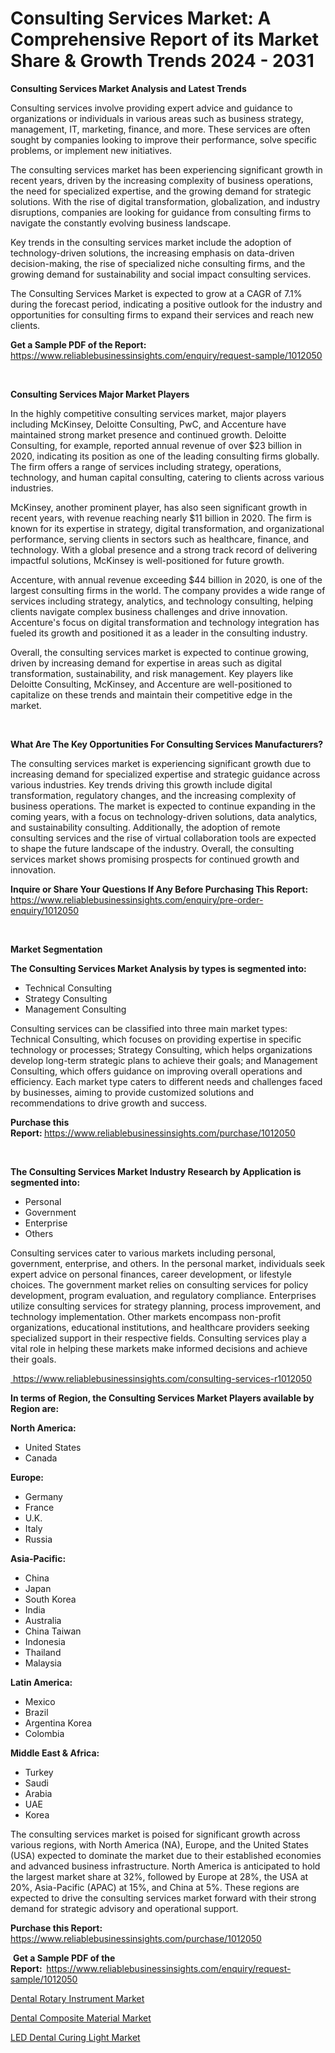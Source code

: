 <p><h1>Consulting Services Market: A Comprehensive Report of its Market Share & Growth Trends 2024 - 2031</h1></p><p><strong>Consulting Services Market Analysis and Latest Trends</strong></p>
<p><p>Consulting services involve providing expert advice and guidance to organizations or individuals in various areas such as business strategy, management, IT, marketing, finance, and more. These services are often sought by companies looking to improve their performance, solve specific problems, or implement new initiatives.</p><p>The consulting services market has been experiencing significant growth in recent years, driven by the increasing complexity of business operations, the need for specialized expertise, and the growing demand for strategic solutions. With the rise of digital transformation, globalization, and industry disruptions, companies are looking for guidance from consulting firms to navigate the constantly evolving business landscape.</p><p>Key trends in the consulting services market include the adoption of technology-driven solutions, the increasing emphasis on data-driven decision-making, the rise of specialized niche consulting firms, and the growing demand for sustainability and social impact consulting services.</p><p>The Consulting Services Market is expected to grow at a CAGR of 7.1% during the forecast period, indicating a positive outlook for the industry and opportunities for consulting firms to expand their services and reach new clients.</p></p>
<p><strong>Get a Sample PDF of the Report:&nbsp;</strong> <a href="https://www.reliablebusinessinsights.com/enquiry/request-sample/1012050">https://www.reliablebusinessinsights.com/enquiry/request-sample/1012050</a></p>
<p>&nbsp;</p>
<p><strong>Consulting Services Major Market Players</strong></p>
<p><p>In the highly competitive consulting services market, major players including McKinsey, Deloitte Consulting, PwC, and Accenture have maintained strong market presence and continued growth. Deloitte Consulting, for example, reported annual revenue of over $23 billion in 2020, indicating its position as one of the leading consulting firms globally. The firm offers a range of services including strategy, operations, technology, and human capital consulting, catering to clients across various industries.</p><p>McKinsey, another prominent player, has also seen significant growth in recent years, with revenue reaching nearly $11 billion in 2020. The firm is known for its expertise in strategy, digital transformation, and organizational performance, serving clients in sectors such as healthcare, finance, and technology. With a global presence and a strong track record of delivering impactful solutions, McKinsey is well-positioned for future growth.</p><p>Accenture, with annual revenue exceeding $44 billion in 2020, is one of the largest consulting firms in the world. The company provides a wide range of services including strategy, analytics, and technology consulting, helping clients navigate complex business challenges and drive innovation. Accenture's focus on digital transformation and technology integration has fueled its growth and positioned it as a leader in the consulting industry.</p><p>Overall, the consulting services market is expected to continue growing, driven by increasing demand for expertise in areas such as digital transformation, sustainability, and risk management. Key players like Deloitte Consulting, McKinsey, and Accenture are well-positioned to capitalize on these trends and maintain their competitive edge in the market.</p></p>
<p>&nbsp;</p>
<p><strong>What Are The Key Opportunities For Consulting Services Manufacturers?</strong></p>
<p><p>The consulting services market is experiencing significant growth due to increasing demand for specialized expertise and strategic guidance across various industries. Key trends driving this growth include digital transformation, regulatory changes, and the increasing complexity of business operations. The market is expected to continue expanding in the coming years, with a focus on technology-driven solutions, data analytics, and sustainability consulting. Additionally, the adoption of remote consulting services and the rise of virtual collaboration tools are expected to shape the future landscape of the industry. Overall, the consulting services market shows promising prospects for continued growth and innovation.</p></p>
<p><strong>Inquire or Share Your Questions If Any Before Purchasing This Report:</strong> <a href="https://www.reliablebusinessinsights.com/enquiry/pre-order-enquiry/1012050">https://www.reliablebusinessinsights.com/enquiry/pre-order-enquiry/1012050</a></p>
<p>&nbsp;</p>
<p><strong>Market Segmentation</strong></p>
<p><strong>The Consulting Services Market Analysis by types is segmented into:</strong></p>
<p><ul><li>Technical Consulting</li><li>Strategy Consulting</li><li>Management Consulting</li></ul></p>
<p><p>Consulting services can be classified into three main market types: Technical Consulting, which focuses on providing expertise in specific technology or processes; Strategy Consulting, which helps organizations develop long-term strategic plans to achieve their goals; and Management Consulting, which offers guidance on improving overall operations and efficiency. Each market type caters to different needs and challenges faced by businesses, aiming to provide customized solutions and recommendations to drive growth and success.</p></p>
<p><strong>Purchase this Report:&nbsp;</strong><a href="https://www.reliablebusinessinsights.com/purchase/1012050">https://www.reliablebusinessinsights.com/purchase/1012050</a></p>
<p>&nbsp;</p>
<p><strong>The Consulting Services Market Industry Research by Application is segmented into:</strong></p>
<p><ul><li>Personal</li><li>Government</li><li>Enterprise</li><li>Others</li></ul></p>
<p><p>Consulting services cater to various markets including personal, government, enterprise, and others. In the personal market, individuals seek expert advice on personal finances, career development, or lifestyle choices. The government market relies on consulting services for policy development, program evaluation, and regulatory compliance. Enterprises utilize consulting services for strategy planning, process improvement, and technology implementation. Other markets encompass non-profit organizations, educational institutions, and healthcare providers seeking specialized support in their respective fields. Consulting services play a vital role in helping these markets make informed decisions and achieve their goals.</p></p>
<p><a href="https://www.reliablebusinessinsights.com/consulting-services-r1012050">&nbsp;https://www.reliablebusinessinsights.com/consulting-services-r1012050</a></p>
<p><strong>In terms of Region, the Consulting Services Market Players available by Region are:</strong></p>
<p>
    <p> <strong> North America: </strong>
        <ul>
            <li>United States</li>
            <li>Canada</li>
        </ul>
        </p> 
    <p> <strong> Europe: </strong>
        <ul>
            <li>Germany</li>
            <li>France</li>
            <li>U.K.</li>
            <li>Italy</li>
            <li>Russia</li>
        </ul>
        </p> 
    <p> <strong> Asia-Pacific: </strong>
        <ul>
            <li>China</li>
            <li>Japan</li>
            <li>South Korea</li>
            <li>India</li>
            <li>Australia</li>
            <li>China Taiwan</li>
            <li>Indonesia</li>
            <li>Thailand</li>
            <li>Malaysia</li>
        </ul>
        </p> 
    <p> <strong> Latin America: </strong>
        <ul>
            <li>Mexico</li>
            <li>Brazil</li>
            <li>Argentina Korea</li>
            <li>Colombia</li>
        </ul>
        </p> 
    <p> <strong> Middle East & Africa: </strong>
        <ul>
            <li>Turkey</li>
            <li>Saudi</li>
            <li>Arabia</li>
            <li>UAE</li>
            <li>Korea</li>
        </ul>
    </p>
    </p>
<p><p>The consulting services market is poised for significant growth across various regions, with North America (NA), Europe, and the United States (USA) expected to dominate the market due to their established economies and advanced business infrastructure. North America is anticipated to hold the largest market share at 32%, followed by Europe at 28%, the USA at 20%, Asia-Pacific (APAC) at 15%, and China at 5%. These regions are expected to drive the consulting services market forward with their strong demand for strategic advisory and operational support.</p></p>
<p><strong>Purchase this Report: </strong><a href="https://www.reliablebusinessinsights.com/purchase/1012050">https://www.reliablebusinessinsights.com/purchase/1012050</a></p>
<p>&nbsp;<strong>Get a Sample PDF of the Report:&nbsp;&nbsp;</strong><a href="https://www.reliablebusinessinsights.com/enquiry/request-sample/1012050">https://www.reliablebusinessinsights.com/enquiry/request-sample/1012050</a></p>
<p><strong></strong></p>
<p><p><a href="https://github.com/rslnowrouzi/Market-Research-Report-List-1/blob/main/dental-rotary-instrument-market.md">Dental Rotary Instrument Market</a></p><p><a href="https://github.com/vregtldg37/Market-Research-Report-List-1/blob/main/dental-composite-material-market.md">Dental Composite Material Market</a></p><p><a href="https://github.com/syaifulanwaramsyori/Market-Research-Report-List-1/blob/main/led-dental-curing-light-market.md">LED Dental Curing Light Market</a></p></p>